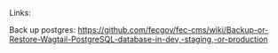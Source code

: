 
Links:

Back up postgres:
https://github.com/fecgov/fec-cms/wiki/Backup-or-Restore-Wagtail-PostgreSQL-database-in-dev,-staging,-or-production




